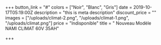 +++
button_link = "#"
colors = ["Noir", "Blanc", "Gris"]
date = 2019-10-17T05:19:00Z
description = "this is meta description"
discount_price = ""
images = ["/uploads/climat-2.png", "/uploads/climat-1.png", "/uploads/climat.png"]
price = "Indisponible"
title = " Nouveau Modèle NAMI CLIMAT 60V 35AH"

+++
